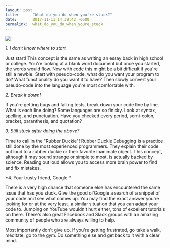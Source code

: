 ```yaml
---
layout: post
title:      "What do you do when you're stuck?"
date:       2017-11-11 14:39:42 -0500
permalink:  what_do_you_do_when_youre_stuck
---
```



![](https://static.pexels.com/photos/577585/pexels-photo-577585.jpeghttp://)

*1. I don't know where to start*

Just start! This concept is the same as writing an essay back in high school or college. You're looking at a blank word document but once you started, the words would flow. Now with code this might be a bit difficult if you're still a newbie. Start with pseudo-code, what do you want your program to do? What functionality do you want it to have? Then slowly convert your pseudo-code into the language you're most comfortable with.


*2. Break it down!*

If you're getting bugs and failing tests, break down your code line by line. What is each line doing? Some languages are so finicky. Look at syntax, spelling, and punctuation. Have you checked every period, semi-colon, bracket, paranthesis, and quotation? 


*3. Still stuck after doing the above?*

Time to call in the "Rubber Duckie"! Rubber Duckie Debugging is a practice still done by the most experienced programmers. They explain their code out loud to a rubber duckie or their favorite inanimate object. This concept, although it may sound strange or simple to most, is actually backed by science. Reading out loud allows you to access more brain power to find and fix mistakes.


*4. Your trusty friend, Google *

There is a very high chance that someone else has encountered the same issue that has you stuck. Give the good ol'Google a search of a snippet of your code and see what comes up. You may find the exact answer you're looking for or at the very least, a similar situation that you can adapt your code to. Jumping on YouTube wouldn't hurt either, tons of excellent tutorials on there. There's also great Facebook and Slack groups with an amazing community of people who are always willing to help.


Most importantly don't give up. If you're getting frustrated, go take a walk, meditate, go to the gym. Do something else and get back to it with a clear mind. 




